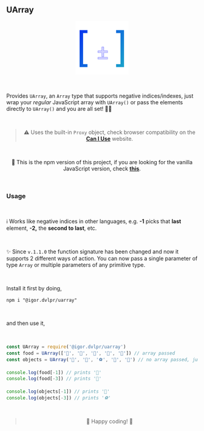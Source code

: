 ## UArray

<p align="center">
	<img src="https://raw.githubusercontent.com/igorskyflyer/npm-uarray/main/assets/uArray.png" width="140" height="140">
</p>

<br>

Provides `UArray`, an `Array` type that supports negative indices/indexes, just wrap your _regular_ JavaScript array with `UArray()` or pass the elements directly to `UArray()` and you are all set! 🎉🙌

<br>

<blockquote align="center"> ⚠ Uses the built-in <code>Proxy</code> object, check browser compatibility on the <a href="https://caniuse.com/proxy"><strong>Can I Use</strong></a> website.
</blockquote>

<br>

<p align="center">
📢 This is the npm version of this project, if you are looking for the vanilla JavaScript version, check <a href="https://github.com/igorskyflyer/uarray"><strong>this</strong></a>.
</p>

<br>

### Usage

<br>

ℹ Works like negative indices in other languages, e.g. **-1** picks that **last** element, **-2,** the **second to last**, etc.

<br>

✨ Since `v.1.1.0` the function signature has been changed and now it supports 2 different ways of action. You can now pass a single parameter of type `Array` or multiple parameters of any primitive type.

<br>

Install it first by doing,

```shell
npm i "@igor.dvlpr/uarray"
```

<br>

and then use it,

<br>

```js
const UArray = require('@igor.dvlpr/uarray')
const food = UArray(['🍟', '🌭', '🍿', '🥙', '🥓']) // array passed
const objects = UArray('🎈', '🎩', '⚽', '🥇', '🎯') // no array passed, just direct values

console.log(food[-1]) // prints '🥓'
console.log(food[-3]) // prints '🍿'

console.log(objects[-1]) // prints '🎯'
console.log(objects[-3]) // prints '⚽'
```

<br>

<blockquote align="center">
🎉 Happy coding! 🙌
</blockquote>
